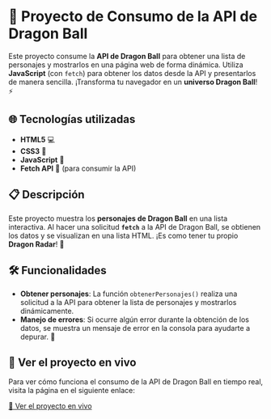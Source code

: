 # 🐉 Proyecto de Consumo de la API de Dragon Ball

Este proyecto consume la **API de Dragon Ball** para obtener una lista de personajes y mostrarlos en una página web de forma dinámica. Utiliza **JavaScript** (con `fetch`) para obtener los datos desde la API y presentarlos de manera sencilla. ¡Transforma tu navegador en un **universo Dragon Ball**! ⚡

## 🌐 Tecnologías utilizadas

- **HTML5** 💻
- **CSS3** 🎨
- **JavaScript** 📜
- **Fetch API** 🚀 (para consumir la API)

## 📋 Descripción

Este proyecto muestra los **personajes de Dragon Ball** en una lista interactiva. Al hacer una solicitud **`fetch`** a la API de Dragon Ball, se obtienen los datos y se visualizan en una lista HTML. ¡Es como tener tu propio **Dragon Radar**! 🔎

## 🛠️ Funcionalidades

- **Obtener personajes**: La función `obtenerPersonajes()` realiza una solicitud a la API para obtener la lista de personajes y mostrarlos dinámicamente.
- **Manejo de errores**: Si ocurre algún error durante la obtención de los datos, se muestra un mensaje de error en la consola para ayudarte a depurar. 🚨

## 🔗 Ver el proyecto en vivo

Para ver cómo funciona el consumo de la API de Dragon Ball en tiempo real, visita la página en el siguiente enlace:

[🌟 Ver el proyecto en vivo](https://gisegind.github.io/consumeAPI-Dragon/)
